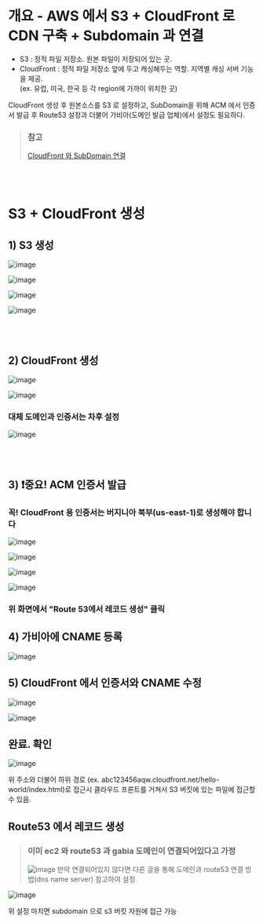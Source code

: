 # 개요 - AWS 에서 S3 + CloudFront 로 CDN 구축 + Subdomain 과 연결

- S3 : 정적 파일 저장소. 원본 파일이 저장되어 있는 곳.  
- CloudFront : 정적 파일 저장소 앞에 두고 캐싱해두는 역할. 지역별 캐싱 서버 기능을 제공.  
(ex. 유럽, 미국, 한국 등 각 region에 가까이 위치한 곳)  

CloudFront 생성 후 원본소스를 S3 로 설정하고, 
SubDomain을 위해 ACM 에서 인증서 발급 후 Route53 설정과 더불어 가비아(도메인 발급 업체)에서 설정도 필요하다.  

> ### 참고
> 
> [CloudFront 와 SubDomain 연결](https://three-beans.tistory.com/entry/AWSCloudFront-CloudFront%EB%A1%9C-S3-%EC%BB%A8%ED%85%90%EC%B8%A0-%EC%A0%9C%EA%B3%B5%ED%95%98%EA%B8%B0-%E2%91%A1-CloudFront-%EB%8C%80%EC%B2%B4-%EB%8F%84%EB%A9%94%EC%9D%B8-%EA%B5%AC%EC%84%B1)  

<br><br>

# S3 + CloudFront 생성

## 1) S3 생성
  
![image](https://github.com/PhysicksKim/TIL/assets/101965836/373cdf31-d607-4898-80e3-7000c82177f3)

![image](https://github.com/PhysicksKim/TIL/assets/101965836/e5eae00d-4e91-41dc-9aa9-c25ec2eb27c6)

![image](https://github.com/PhysicksKim/TIL/assets/101965836/50f2ded6-1d73-47ca-9939-4767fb982cd0)

![image](https://github.com/PhysicksKim/TIL/assets/101965836/3a09683d-38d6-45c4-8d67-5c0b4004b4e2)

<br><br>

## 2) CloudFront 생성

![image](https://github.com/PhysicksKim/TIL/assets/101965836/01bc80b3-7174-49d2-9c32-b31d15d3380c)

![image](https://github.com/PhysicksKim/TIL/assets/101965836/12acebbc-27e0-46ce-8906-647876aaf796)

### 대체 도메인과 인증서는 차후 설정

![image](https://github.com/PhysicksKim/TIL/assets/101965836/2b0be143-56a0-4674-8490-c1c41f502d9b)  

<br><br>
  
## 3) ❗️중요! ACM 인증서 발급 

### 꼭! CloudFront 용 인증서는 버지니아 북부(us-east-1)로 생성해야 합니다

![image](https://github.com/PhysicksKim/TIL/assets/101965836/919e7b40-3c40-48d9-9e2a-ab9d6c9ea2fc)

![image](https://github.com/PhysicksKim/TIL/assets/101965836/b427d4b5-a320-4d6b-a17a-cf8f6454d334)

![image](https://github.com/PhysicksKim/TIL/assets/101965836/ed89a069-e7e7-4952-a926-9d39e9a8e834)

![image](https://github.com/PhysicksKim/TIL/assets/101965836/2788c2c9-4a95-4734-9d98-34482acc547f)  

### 위 화면에서 "Route 53에서 레코드 생성" 클릭 

## 4) 가비아에 CNAME 등록  

![image](https://github.com/PhysicksKim/TIL/assets/101965836/830329d2-0e74-46c4-bc48-aec8b663138c)

## 5) CloudFront 에서 인증서와 CNAME 수정  

![image](https://github.com/PhysicksKim/TIL/assets/101965836/db1ddfd3-b77f-4f23-80fe-3b5b27cb5392)  

![image](https://github.com/PhysicksKim/TIL/assets/101965836/166f9cc0-eddc-43b5-836e-26b5634283bd)   
  
## 완료. 확인 

![image](https://github.com/PhysicksKim/TIL/assets/101965836/142da5ba-b310-4a97-98e0-fbdfe8d4f6c7)

위 주소와 더불어 하위 경로 (ex. abc123456aqw.cloudfront.net/hello-world/index.html)로 접근시 클라우드 프론트를 거쳐서 S3 버킷에 있는 파일에 접근할 수 있음.    

## Route53 에서 레코드 생성  

> ### 이미 ec2 와 route53 과 gabia 도메인이 연결되어있다고 가정
> ![image](https://github.com/PhysicksKim/TIL/assets/101965836/e4d013bc-e6fd-4d3a-92fe-164ac7fc8eb8)
> 만약 연결되어있지 않다면 다른 글을 통해 도메인과 route53 연결 방법(dns name server) 참고하여 설정 
  
![image](https://github.com/PhysicksKim/TIL/assets/101965836/bcfb42e2-591d-44d5-9dd4-cbe2cf14a42e)  

위 설정 마치면 subdomain 으로 s3 버킷 자원에 접근 가능
  

